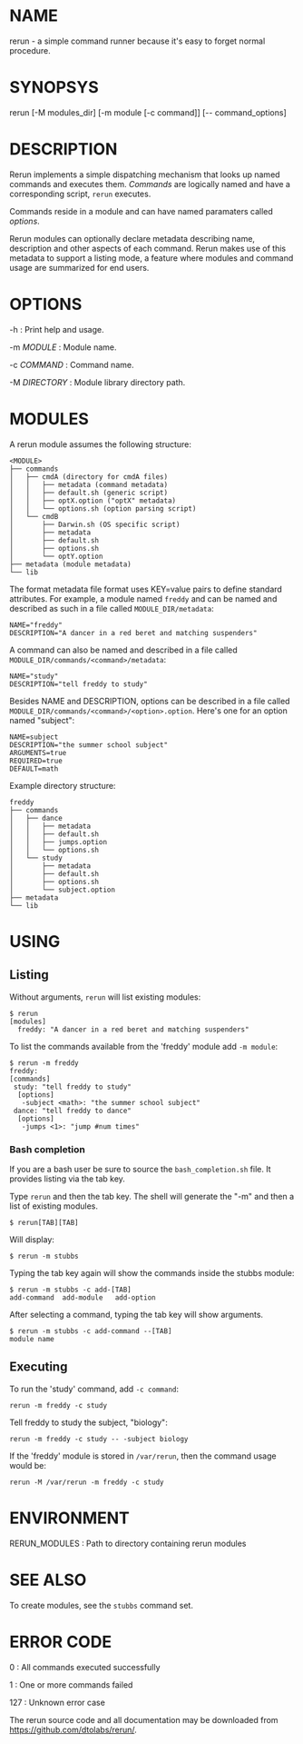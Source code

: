 # NAME

rerun - a simple command runner because it's easy to forget normal procedure.

# SYNOPSYS

rerun [-M modules_dir] [-m module [-c command]] [-- command_options]

# DESCRIPTION

Rerun implements a simple dispatching mechanism that looks up named
commands and executes them. *Commands* are logically named and
have a corresponding script, `rerun` executes.

Commands reside in a module and can have named paramaters called *options*.

Rerun modules can optionally declare metadata describing name, description
and other aspects of each command. Rerun makes use of this metadata
to support a listing mode, a feature where modules and command usage
are summarized for end users.

# OPTIONS

-h
: Print help and usage.

-m *MODULE*
: Module name.

-c *COMMAND*
: Command name.

-M *DIRECTORY*
: Module library directory path.

# MODULES

A rerun module assumes the following structure:

    <MODULE>
    ├── commands
    │   ├── cmdA (directory for cmdA files)
    │   │   ├── metadata (command metadata)
    │   │   ├── default.sh (generic script)
    │   │   ├── optX.option ("optX" metadata)
    │   │   └── options.sh (option parsing script)
    │   └── cmdB
    │       ├── Darwin.sh (OS specific script)
    │       ├── metadata
    │       ├── default.sh
    │       ├── options.sh
    │       └── optY.option
    ├── metadata (module metadata)
    └── lib

The format metadata file format uses KEY=value pairs to define standard
attributes. For example, a module named `freddy` and can be named
and described as such in a file called `MODULE_DIR/metadata`:

    NAME="freddy"
    DESCRIPTION="A dancer in a red beret and matching suspenders"

A command can also be named and described in a file called
`MODULE_DIR/commands/<command>/metadata`:

    NAME="study"
    DESCRIPTION="tell freddy to study"

Besides NAME and DESCRIPTION, options can be
described in a file called `MODULE_DIR/commands/<command>/<option>.option`.
Here's one for an option named "subject":

    NAME=subject
    DESCRIPTION="the summer school subject"
    ARGUMENTS=true
    REQUIRED=true
    DEFAULT=math

Example directory structure:

    freddy
    ├── commands
    │   ├── dance
    │   │   ├── metadata
    │   │   ├── default.sh
    │   │   ├── jumps.option
    │   │   └── options.sh
    │   └── study
    │       ├── metadata
    │       ├── default.sh
    │       ├── options.sh
    │       └── subject.option
    ├── metadata
    └── lib

# USING

## Listing

Without arguments, `rerun` will list existing modules:

    $ rerun
    [modules]
      freddy: "A dancer in a red beret and matching suspenders"

To list the commands available from the 'freddy' module add `-m module`:

    $ rerun -m freddy
    freddy:
    [commands]
     study: "tell freddy to study"
      [options]
       -subject <math>: "the summer school subject"
     dance: "tell freddy to dance"
      [options]
       -jumps <1>: "jump #num times"

### Bash completion

If you are a bash user be sure to source the `bash_completion.sh` file. 
It provides listing via the tab key.

Type `rerun` and then the tab key. The shell will generate
the "-m" and then a list of existing modules.

    $ rerun[TAB][TAB]

Will display:

    $ rerun -m stubbs

Typing the tab key again will show the commands inside the stubbs module:

    $ rerun -m stubbs -c add-[TAB]
    add-command  add-module   add-option     

After selecting a command, typing the tab key will show arguments.

    $ rerun -m stubbs -c add-command --[TAB]
    module name
    
## Executing

To run the 'study' command, add `-c command`:

    rerun -m freddy -c study
    
Tell freddy to study the subject, "biology":

    rerun -m freddy -c study -- -subject biology

If the 'freddy' module is stored in `/var/rerun`, then the command usage
would be:

    rerun -M /var/rerun -m freddy -c study

# ENVIRONMENT

RERUN_MODULES
: Path to directory containing rerun modules

# SEE ALSO

To create modules, see the `stubbs` command set.

# ERROR CODE

0
: All commands executed successfully

1
: One or more commands failed

127
: Unknown error case

The rerun source code and all documentation may be downloaded from
<https://github.com/dtolabs/rerun/>.
